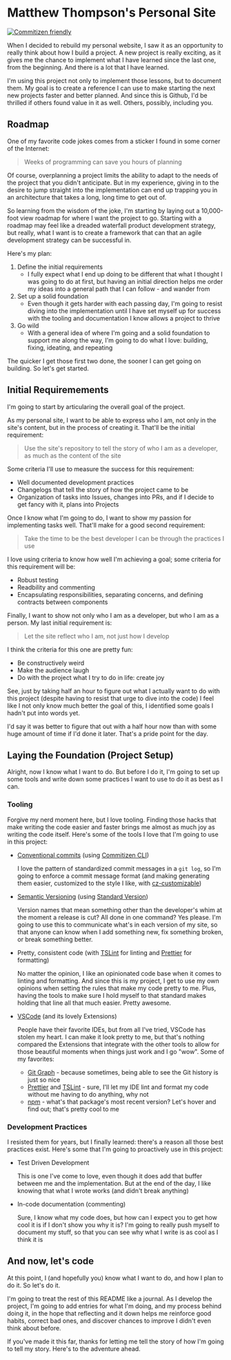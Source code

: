 # Matthew Thompson's Personal Site

[![Commitizen friendly](https://img.shields.io/badge/commitizen-friendly-brightgreen.svg)](http://commitizen.github.io/cz-cli/)

When I decided to rebuild my personal website, I saw it as an opportunity to really think about how I build a project. A new project is really exciting, as it gives me the chance to implement what I have learned since the last one, from the beginning. And there is a lot that I have learned.

I'm using this project not only to implement those lessons, but to document them. My goal is to create a reference I can use to make starting the next new projects faster and better planned. And since this is Github, I'd be thrilled if others found value in it as well. Others, possibly, including you.

## Roadmap

One of my favorite code jokes comes from a sticker I found in some corner of the Internet:

> Weeks of programming can save you hours of planning

Of course, overplanning a project limits the ability to adapt to the needs of the project that you didn't anticipate. But in my experience, giving in to the desire to jump straight into the implementation can end up trapping you in an architecture that takes a long, long time to get out of.

So learning from the wisdom of the joke, I'm starting by laying out a 10,000-foot view roadmap for where I want the project to go. Starting with a roadmap may feel like a dreaded waterfall product development strategy, but really, what I want is to create a framework that can that an agile development strategy can be successful in.

Here's my plan:

1. Define the initial requirements
    - I fully expect what I end up doing to be different that what I thought I was going to do at first, but having an initial direction helps me order my ideas into a general path that I can follow - and wander from
2. Set up a solid foundation
    - Even though it gets harder with each passing day, I'm going to resist diving into the implementation until I have set myself up for success with the tooling and documentation I know allows a project to thrive
3. Go wild
    - With a general idea of where I'm going and a solid foundation to support me along the way, I'm going to do what I love: building, fixing, ideating, and repeating

The quicker I get those first two done, the sooner I can get going on building. So let's get started.

## Initial Requiremements

I'm going to start by articularing the overall goal of the project.

As my personal site, I want to be able to express who I am, not only in the site's content, but in the process of creating it. That'll be the initial requirement:

> Use the site's repository to tell the story of who I am as a developer, as much as the content of the site

Some criteria I'll use to measure the success for this requirement:

-   Well documented development practices
-   Changelogs that tell the story of how the project came to be
-   Organization of tasks into Issues, changes into PRs, and if I decide to get fancy with it, plans into Projects

Once I know what I'm going to do, I want to show my passion for implementing tasks well. That'll make for a good second requirement:

> Take the time to be the best developer I can be through the practices I use

I love using criteria to know how well I'm achieving a goal; some criteria for this requirement will be:

-   Robust testing
-   Readbility and commenting
-   Encapsulating responsibilities, separating concerns, and defining contracts between components

Finally, I want to show not only who I am as a developer, but who I am as a person. My last initial requirement is:

> Let the site reflect who I am, not just how I develop

I think the criteria for this one are pretty fun:

-   Be constructively weird
-   Make the audience laugh
-   Do with the project what I try to do in life: create joy

See, just by taking half an hour to figure out what I actually want to do with this project (despite having to resist that urge to dive into the code) I feel like I not only know much better the goal of this, I identified some goals I hadn't put into words yet.

I'd say it was better to figure that out with a half hour now than with some huge amount of time if I'd done it later. That's a pride point for the day.

## Laying the Foundation (Project Setup)

Alright, now I know what I want to do. But before I do it, I'm going to set up some tools and write down some practices I want to use to do it as best as I can.

### Tooling

Forgive my nerd moment here, but I love tooling. Finding those hacks that make writing the code easier and faster brings me almost as much joy as writing the code itself. Here's some of the tools I love that I'm going to use in this project:

-   [Conventional commits](https://www.conventionalcommits.org/en/v1.0.0/) (using [Commitizen CLI](https://github.com/commitizen/cz-cli))

    I love the pattern of standardized commit messages in a `git log`, so I'm going to enforce a commit message format (and making generating them easier, customized to the style I like, with [cz-customizable](https://github.com/leoforfree/cz-customizable))

-   [Semantic Versioning](https://semver.org/) (using [Standard Version](https://github.com/conventional-changelog/standard-version))

    Version names that mean something other than the developer's whim at the moment a release is cut? All done in one command? Yes please. I'm going to use this to communicate what's in each version of my site, so that anyone can know when I add something new, fix something broken, or break something better.

-   Pretty, consistent code (with [TSLint](https://palantir.github.io/tslint/) for linting and [Prettier](https://prettier.io/) for formatting)

    No matter the opinion, I like an opinionated code base when it comes to linting and formatting. And since this is my project, I get to use my own opinions when setting the rules that make my code pretty to me. Plus, having the tools to make sure I hold myself to that standard makes holding that line all that much easier. Pretty awesome.

-   [VSCode](https://code.visualstudio.com/) (and its lovely Extensions)

    People have their favorite IDEs, but from all I've tried, VSCode has stolen my heart. I can make it look pretty to me, but that's nothing compared the Extensions that integrate with the other tools to allow for those beautiful moments when things just work and I go "wow". Some of my favorites:

    -   [Git Graph](https://marketplace.visualstudio.com/items?itemName=mhutchie.git-graph) - because sometimes, being able to see the Git history is just so nice
    -   [Prettier](https://marketplace.visualstudio.com/items?itemName=esbenp.prettier-vscode) and [TSLint](https://marketplace.visualstudio.com/items?itemName=ms-vscode.vscode-typescript-tslint-plugin) - sure, I'll let my IDE lint and format my code without me having to do anything, why not
    -   [npm](https://marketplace.visualstudio.com/items?itemName=eg2.vscode-npm-script) - what's that package's most recent version? Let's hover and find out; that's pretty cool to me

### Development Practices

I resisted them for years, but I finally learned: there's a reason all those best practices exist. Here's some that I'm going to proactively use in this project:

-   Test Driven Development

    This is one I've come to love, even though it does add that buffer between me and the implementation. But at the end of the day, I like knowing that what I wrote works (and didn't break anything)

-   In-code documentation (commenting)

    Sure, I know what my code does, but how can I expect you to get how cool it is if I don't show you why it is? I'm going to really push myself to document my stuff, so that you can see why what I write is as cool as I think it is

## And now, let's code

At this point, I (and hopefully you) know what I want to do, and how I plan to do it. So let's do it.

I'm going to treat the rest of this README like a journal. As I develop the project, I'm going to add entries for what I'm doing, and my process behind doing it, in the hope that reflecting and it down helps me reinforce good habits, correct bad ones, and discover chances to improve I didn't even think about before.

If you've made it this far, thanks for letting me tell the story of how I'm going to tell my story. Here's to the adventure ahead.
